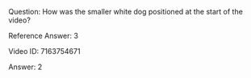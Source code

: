 Question: How was the smaller white dog positioned at the start of the video?

Reference Answer: 3

Video ID: 7163754671

Answer: 2

